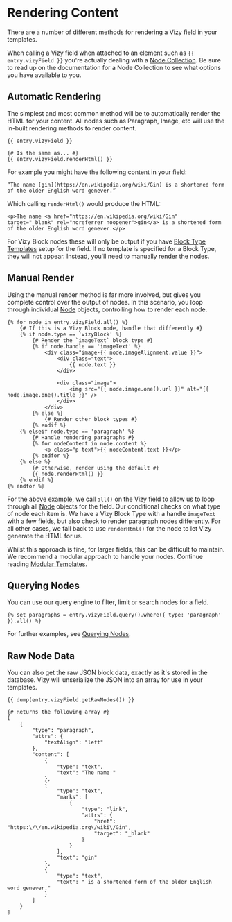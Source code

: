 # Rendering Content
There are a number of different methods for rendering a Vizy field in your templates.

When calling a Vizy field when attached to an element such as `{{ entry.vizyField }}` you're actually dealing with a [Node Collection](docs:developers/node-collection). Be sure to read up on the documentation for a Node Collection to see what options you have available to you.

## Automatic Rendering
The simplest and most common method will be to automatically render the HTML for your content. All nodes such as Paragraph, Image, etc will use the in-built rendering methods to render content.

```twig
{{ entry.vizyField }}

{# Is the same as... #}
{{ entry.vizyField.renderHtml() }}
```

For example you might have the following content in your field:

```
“The name [gin](https://en.wikipedia.org/wiki/Gin) is a shortened form of the older English word genever.”
```

Which calling `renderHtml()` would produce the HTML:

```twig
<p>The name <a href="https://en.wikipedia.org/wiki/Gin" target="_blank" rel="noreferrer noopener">gin</a> is a shortened form of the older English word genever.</p>
```

For Vizy Block nodes these will only be output if you have [Block Type Templates](docs:feature-tour/field-settings) setup for the field. If no template is specified for a Block Type, they will not appear. Instead, you'll need to manually render the nodes.

## Manual Render
Using the manual render method is far more involved, but gives you complete control over the output of nodes. In this scenario, you loop through individual [Node](docs:developers/node) objects, controlling how to render each node.

```twig
{% for node in entry.vizyField.all() %}
    {# If this is a Vizy Block node, handle that differently #}
    {% if node.type == 'vizyBlock' %}
        {# Render the `imageText` block type #}
        {% if node.handle == 'imageText' %}
            <div class="image-{{ node.imageAlignment.value }}">
                <div class="text">
                    {{ node.text }}
                </div>

                <div class="image">
                    <img src="{{ node.image.one().url }}" alt="{{ node.image.one().title }}" />
                </div>
            </div>
        {% else %}
            {# Render other block types #}
        {% endif %}
    {% elseif node.type == 'paragraph' %}
        {# Handle rendering paragraphs #}
        {% for nodeContent in node.content %}
            <p class="p-text">{{ nodeContent.text }}</p>
        {% endfor %}
    {% else %}
        {# Otherwise, render using the default #}
        {{ node.renderHtml() }}
    {% endif %}
{% endfor %}
```

For the above example, we call `all()` on the Vizy field to allow us to loop through all [Node](docs:developers/node) objects for the field. Our conditional checks on what type of node each item is. We have a Vizy Block Type with a handle `imageText` with a few fields, but also check to render paragraph nodes differently. For all other cases, we fall back to use `renderHtml()` for the node to let Vizy generate the HTML for us.

Whilst this approach is fine, for larger fields, this can be difficult to maintain. We recommend a modular approach to handle your nodes. Continue reading [Modular Templates](docs:template-guides/modular-templates).

## Querying Nodes
You can use our query engine to filter, limit or search nodes for a field.

```twig
{% set paragraphs = entry.vizyField.query().where({ type: 'paragraph' }).all() %}
```

For further examples, see [Querying Nodes](docs:template-guides/querying-nodes).

## Raw Node Data
You can also get the raw JSON block data, exactly as it's stored in the database. Vizy will unserialize the JSON into an array for use in your templates.

```twig
{{ dump(entry.vizyField.getRawNodes()) }}

{# Returns the following array #}
[
    {
        "type": "paragraph",
        "attrs": {
            "textAlign": "left"
        },
        "content": [
            {
                "type": "text",
                "text": "The name "
            },
            {
                "type": "text",
                "marks": [
                    {
                        "type": "link",
                        "attrs": {
                            "href": "https:\/\/en.wikipedia.org\/wiki\/Gin",
                            "target": "_blank"
                        }
                    }
                ],
                "text": "gin"
            },
            {
                "type": "text",
                "text": " is a shortened form of the older English word genever."
            }
        ]
    }
]
```
